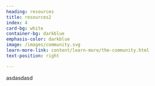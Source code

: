 ```yaml
---
heading: resources
title: resources2
index: 4
card-bg: white
container-bg: darkblue
emphasis-color: darkblue
image: /images/community.svg
learn-more-link: content/learn-more/the-community.html
text-position: right

---
```


asdasdasd